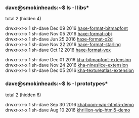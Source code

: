 ### dave@smokinheads:~$ ls -l libs*  
total 2 (hidden 4)  

drwxr-xr-x 1 sh-dave Dec 09 2016 [haxe-format-bitmapfont](https://sh-dave.github.io/haxe-format-bitmapfont)  
drwxr-xr-x 1 sh-dave Nov 05 2016 [haxe-format-obj](https://sh-dave.github.io/haxe-format-obj)  
drwxr-xr-x 1 sh-dave Jun 25 2016 [haxe-format-o2d](https://sh-dave.github.io/haxe-format-o2d)  
drwxr-xr-x 1 sh-dave Nov 22 2016 [haxe-format-starling](https://sh-dave.github.io/haxe-format-starling)  
drwxr-xr-x 1 sh-dave Oct 12 2016 [haxe-format-vox](https://sh-dave.github.io/haxe-format-vox)  

drwxr-xr-x 1 sh-dave Dec 01 2016 [kha-bitmapfont-extension](https://sh-dave.github.io/kha-bitmapfont-extension)  
drwxr-xr-x 1 sh-dave Nov 24 2016 [kha-nineslice-extension](https://sh-dave.github.io/kha-nineslice-extension)  
drwxr-xr-x 1 sh-dave Dec 05 2016 [kha-textureatlas-extension](https://sh-dave.github.io/kha-textureatlas-extension)  

### dave@smokinheads:~$ ls -l prototypes*  
total 2 (hidden 6)  

drwxr-xr-x 1 sh-dave Sep 30 2016 [khaboom-wip-html5-demo](https://sh-dave.github.io/khaboom)  
drwxr-xr-x 1 sh-dave Aug 10 2016 [khrillion-wip-html5-demo](https://sh-dave.github.io/khrillion)  
